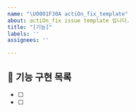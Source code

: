 ```yaml
---
name: "\U0001F30A actiOn_fix_template"
about: actiOn_fix issue template 입니다.
title: "[기능]"
labels: ''
assignees: ''

---
```


## 🚀 기능 구현 목록

<!-- 체크박스 양옆 공백을 지우지 않도록 유의해주세요! -->
<!-- 예시: - [ ] Member 테스팅
                - [ ] Member Controller 구현  -->

- [ ] 
- [ ]


<!--  
✅ 체크리스트

이슈 제목을 형식에 맞게 작성했나요? (ex. [기능] Controller 구현)
Assignees를 설정했나요?
라벨을 설정했나요?
프로젝트를 연결했나요?
-->
